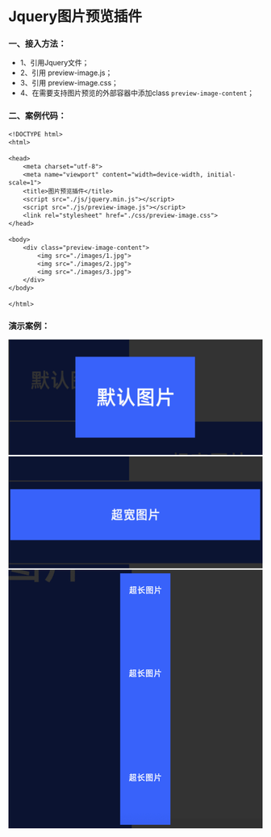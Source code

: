 # Jquery图片预览插件

### 一、接入方法：
- 1、引用Jquery文件；
- 2、引用 preview-image.js；
- 3、引用 preview-image.css；
- 4、在需要支持图片预览的外部容器中添加class `preview-image-content`；

### 二、案例代码：

```
<!DOCTYPE html>
<html>

<head>
    <meta charset="utf-8">
    <meta name="viewport" content="width=device-width, initial-scale=1">
    <title>图片预览插件</title>
    <script src="./js/jquery.min.js"></script>
    <script src="./js/preview-image.js"></script>
    <link rel="stylesheet" href="./css/preview-image.css">
</head>

<body>
    <div class="preview-image-content">
        <img src="./images/1.jpg">
        <img src="./images/2.jpg">
        <img src="./images/3.jpg">
    </div>
</body>

</html>
```
### 演示案例：

![](./images/demo1.png)
![](./images/demo2.png)
![](./images/demo3.png)